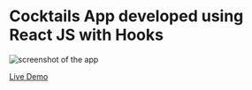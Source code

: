 # Cocktails App developed using React JS with Hooks

![screenshot of the app](https://raw.githubusercontent.com/praveenorugantitech/praveenorugantitech-reactjs-projects/master/0_Projects/praveenorugantitech-cocktails/src/images/screenshot.PNG "Cocktails App")


[Live Demo](https://praveenorugantitech-cocktails.firebaseapp.com/)




